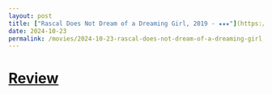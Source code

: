 ```yaml
---
layout: post
title: ["Rascal Does Not Dream of a Dreaming Girl, 2019 - ★★★"](https://letterboxd.com/pavlesap/film/rascal-does-not-dream-of-a-dreaming-girl/) #"Rascal Does Not Dream of a Dreaming Girl, 2019 - ★★★"
date: 2024-10-23
permalink: /movies/2024-10-23-rascal-does-not-dream-of-a-dreaming-girl,-2019---★★★/
---
```


# [Review](https://letterboxd.com/pavlesap/film/rascal-does-not-dream-of-a-dreaming-girl/)

